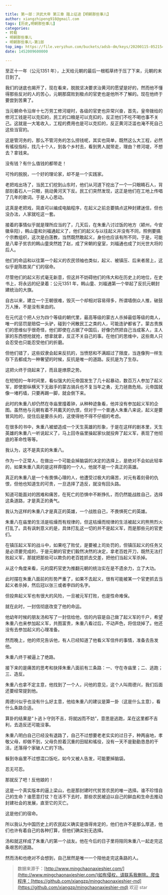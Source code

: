 ```yaml
---

title: 第一部：洪武大帝 第三章 踏上征途【明朝那些事儿】
author: xiangzhipeng918@gmail.com
tags: [历史,明朝那些事儿]
categories:
- 转载
- 明朝那些事儿
- 明朝那些事儿-第1部
top_img: https://file.veryzhun.com/buckets/adsb-dm/keys/20200115-052154-xuggt9dny09gmm26.jpg
date: 1452009600000

---
```


    
至正十一年（公元1351 年），上天给元朝的最后一根稻草终于压了下来，元朝的末日到了。
            
我们的谜底也揭开了，现在看来，脱脱坚决要求治黄河的愿望是好的，然而他不懂得那些反对的人的苦心，元朝那腐败到极点的官吏也是他所不了解的。现在他终于要尝到苦果了。
            
当元朝命令沿岸十七万劳工修河堤时，各级的官吏也异常兴奋，首先，皇帝拨给的修河工钱是可以克扣的，民工的口粮是可以克扣的，反正他们不吃不喝也事不关己。这就是一大笔收入，工程的费用也是可以克扣的，反正黄河泛滥也淹不死自己这些当官的。
            
这是管河务的，那么不管河务的怎么捞钱呢，其实也简单，既然这么大工程，必然有徭役指标，找几十个人，到各个乡村去，看到男人就带走，理由？修河堤，不想去？拿钱来。
            
没有钱？有什么值钱的都带走！
            
可怜的脱脱，一个好的理论家，却不是一个实践家。
            
老把戏出场了，当民工们挖到山东时，他们从河道下挖出了一个一只眼睛石人，背部刻着石人一只眼，挑动黄河天下反。民工们突然发现，这正是他们在工地上传唱了几年的歌词。于是人心思动。
            
这真是老把戏，简直可以编成电脑程序，在起义之前总要搞点这种封建迷信，但也没办法，人家就吃这一套。
            
接着的事情似乎就是理所应当的了，几天后，在朱重八讨过饭的地方（颖州，今安徽阜阳），韩山童和刘福通起义了，他们的起义与以往起义并没有不同，照例要搞个宗教组织，这次是白莲教，当然既然敢起义，身份也应该有所不同，于是，可能是八辈子贫农的韩山童突然姓了赵，成了宋朝的皇室，刘福通也成了刘光世大将的后人。
            
他们的命运和以往第一个起义的农民领袖也类似，起义、被镇压、后来者居上，这似乎是陈胜吴广们的宿命。
            
尽管他们的起义形式毫无新意，但这并不妨碍他们的伟大和在历史上的地位，在史书上，将永远的纪录着：公元1351 年，韩山童、刘福通第一个举起了反抗元朝封建统治的大旗。
            
自古以来，建立一个王朝很难，毁灭一个却相对容易得多，所谓墙倒众人推，破鼓万人捶，不是没有来由的。
            
在元代这个把人分为四个等级的朝代里，最高等级的蒙古人杀掉最低等级的南人，唯一的惩罚是赔偿一头驴，碰到个闲散民工之类的人，可能连驴都省了。蒙古贵族们的思维似乎很奇怪，他们即使在占据了中国后，好像仍然把自己当成客人，主人家的东西想抢就抢，想拿就拿，反正不关自己的事。在他们的思维中，这些南人只会忍受也只能忍受他们的折磨。
            
但他们错了，这些奴隶会起来反抗的，当愤怒和不满超过了限度，当连像狗一样生存下去都成为一种奢望的时候，反抗是唯一的道路。反抗是为了生存。
            
这把火终于烧起来了，而且是燎原之势。
            
在短短的一年时间里，看似强大的元帝国发生了几十起暴动，数百万人参加了起义军，即使那纵横天下无敌手的蒙古骑兵也不复当年之勇，无力拯救危局。元帝国就像一堵朽墙，只要再踢一脚，就会倒下来。
            
此时的朱重八却仍然在寺庙里撞着钟，从种种迹象看，他并没有参加起义军的企图。虽然他与元朝有着不共戴天的仇恨，但对于一个普通人朱重八来说，起义是要冒风险的，捉住后是要杀头的，这使得他不得不仔细的考虑。
            
在很多的书中，朱重八被塑造成一个天生英雄的形象，于是在这样的剧本里，天生英雄的朱重八一听说起义了，马上回寺庙里操起家伙就投奔了起义军，表现了他彻底的革命性等等。
            
我认为，这不是真实的朱重八。
            
作为一个正常人，在做出一个可能会掉脑袋的决定的选择上，是绝对不会如此轻率的，如果朱重八真的是这样莽撞的一个人，他就不是一个真正的英雄。
            
真正的朱重八是一个有畏惧心理的人，他遭受过极大的痛苦，对元有着刻骨的仇恨，但他也知道生的可贵，一旦选择了造反，就没有回头路。
            
知道可能面对的困难和痛苦，在死亡的恐惧中不断挣扎，而仍然能战胜自己，选择这条道路，才是真正的勇气。
            
我认为这样的朱重八才是真正的英雄，一个战胜自己，不畏惧死亡的英雄。
            
朱重八在庙里的生活是枯燥而有规律的，但这枯燥而规律的生活被起义的熊熊烈火打乱了。具有讽刺意义的是，具体打乱这一切的并不是起义军，而是那些元的官吏们。
            
在镇压起义军的战斗中，如果吃了败仗，是要被上司处罚的，但镇压起义的任务又是必须要完成的，于是元朝的官吏们毅然决然的决定，拿老百姓开刀，既然无法打败起义军，那就把那些可以欺负的老百姓抓去交差，把他们当起义军杀掉。
            
从这个角度来看，元的腐朽官吏为推翻元朝的统治实在是不遗余力，立了大功。
            
此时摆在朱重八面前的形势严重了，如果不去起义，很有可能被某一个官吏抓去当起义者杀掉，然后冠以张三或者李四的名字。
            
但投奔起义军也有很大的风险，一旦被元军打败，也是性命难保。
            
就在此时，一封信彻底改变了他的命运。
            
他幼年时候的朋友汤和写了一封信给他，信的内容是自己做了起义军的千户，希望朱重八也来参加起义军，共图富贵，朱重八看过后，不动声色，将信烧掉了。他还没有去参加起义的心理准备。
            
然而晚上，他的师兄告诉他，有人已经知道了他看义军信件的事情，准备去告发他。
            
朱重八终于被逼上了绝路。
            
接下来的是痛苦的思考和抉择朱重八面前有三条路：一、守在寺庙里；二、逃跑；三、造反。
            
朱重八也拿不定主意，他找到了一个人，问他的意见，这个人叫周德兴，我们后面还要经常提到他。
            
周德兴似乎也没有什么好主意，他给朱重八的建议是算一卦（这是什么主意），看什么条路合适。
            
算卦的结果是“卜逃卜守则不吉，将就凶而不妨”，意思是逃跑，呆在这里都不吉利，去造反还可能没事。
            
朱重八明白自己已经没有退路了，自己不过想要老老实实的过日子，种两亩地，孝敬父母，却做不到，父母负担着沉重的田赋和徭役，没有一天不是勤勤恳恳的干活，还落得个家破人亡的下场。
            
躲到寺庙里不过想混口饭吃，如今又被人告发，可能要掉脑袋。
            
忍无可忍。
            
那就反了吧！反他娘的！
            
这是一个真实版本的逼上梁山，也是那封建时代贫苦农民的唯一选择。谁不珍惜自己的生命？谁愿意打仗？在活不下去时，那些农民被迫以自己的鲜血和生命去推动封建社会的发展，直至它的灭亡。
            
这是他们的宿命。
            
所以我认为中国历史上的农民起义确实是值得肯定的，他们也许不是那么厚道，他们也许有着自己的各种打算，但他们确实别无选择。
            
汤和就这样成了朱重八的第一个战友。他在今后的日子里将陪同朱重八一起走完这条艰苦的道路。
            
然而汤和也绝对不会想到，自己居然是唯一一个陪他走完这条路的人。
            
> 数据来源于：[http://www.mingchaonaxieshier.com/](http://www.mingchaonaxieshier.com/)如有侵权，请联系我删除。爬虫程序：[https://github.com/xiangzp/mingchaonaxieshier-md](https://github.com/xiangzp/mingchaonaxieshier-md) 欢迎 star